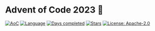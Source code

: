 # Advent of Code 2023 🎁

[![AoC](https://img.shields.io/badge/Advent%20of%20Code-2023-yellowgreen?style=for-the-badge)](https://adventofcode.com/2023)
[![Language](https://img.shields.io/badge/Language-TypeScript-ff69b4?style=for-the-badge)](https://kotlinlang.org/)
[![Days completed](https://img.shields.io/badge/Days%20Completed-2-red?style=for-the-badge)](https://github.com/julia-kim/advent-of-code-2023/tree/main/src/main/kotlin/days)
[![Stars](https://img.shields.io/badge/Stars%20⭐%20-4-yellow?style=for-the-badge)](https://github.com/julia-kim/advent-of-code-2023/tree/main/src/main/kotlin/days)
[![License: Apache-2.0](https://img.shields.io/github/license/julia-kim/advent-of-code-2023?style=for-the-badge)](https://www.apache.org/licenses/LICENSE-2.0)